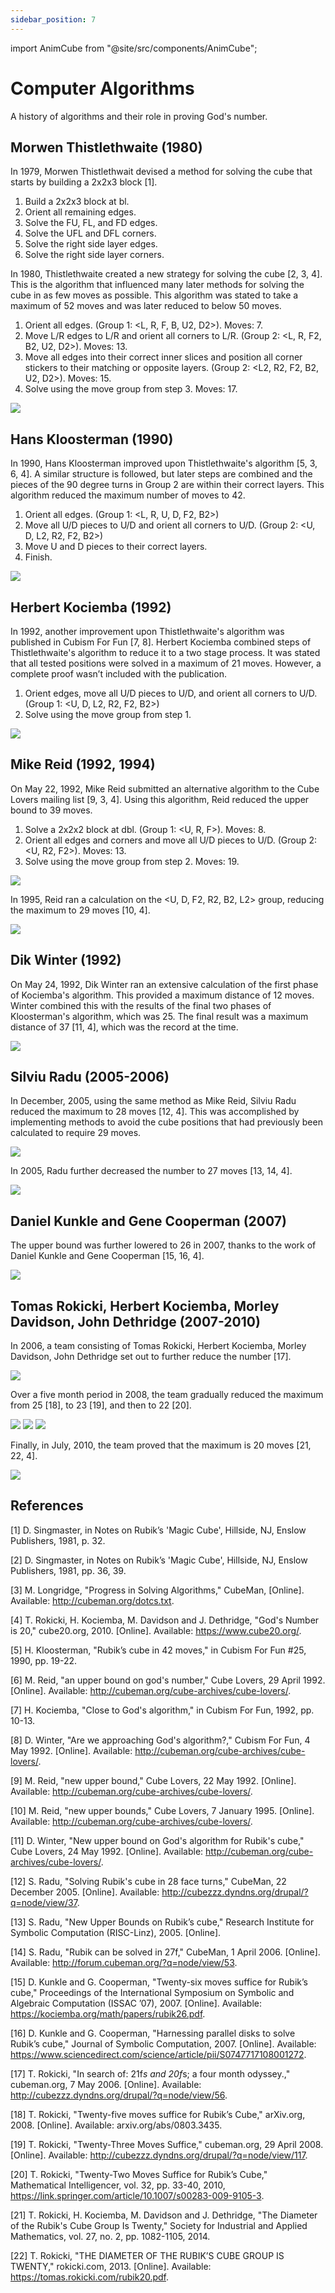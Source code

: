 ```yaml
---
sidebar_position: 7
---
```


import AnimCube from "@site/src/components/AnimCube";

# Computer Algorithms
A history of algorithms and their role in proving God's number.

<AnimCube params="config=../../ExhibitConfig.txt&facelets=ywyyywwywwwywwyyywogbrbgrbbgbgogrrgrgbboorobbgroorgoor" width="400px" height="400px" />

## Morwen Thistlethwaite (1980)

In 1979, Morwen Thistlethwait devised a method for solving the cube that starts by building a 2x2x3 block [1].

1. Build a 2x2x3 block at bl.
2. Orient all remaining edges.
3. Solve the FU, FL, and FD edges.
4. Solve the UFL and DFL corners.
5. Solve the right side layer edges.
6. Solve the right side layer corners.

In 1980, Thistlethwaite created a new strategy for solving the cube [2, 3, 4]. This is the algorithm that influenced many later methods for solving the cube in as few moves as possible. This algorithm was stated to take a maximum of 52 moves and was later reduced to below 50 moves.

1. Orient all edges. (Group 1: \<L, R, F, B, U2, D2\>). Moves: 7.
2. Move L/R edges to L/R and orient all corners to L/R. (Group 2: \<L, R, F2, B2, U2, D2\>). Moves: 13.
3. Move all edges into their correct inner slices and position all corner stickers to their matching or opposite layers. (Group 2: \<L2, R2, F2, B2, U2, D2\>). Moves: 15.
4. Solve using the move group from step 3. Moves: 17.

![](img/ComputerAlgorithms/Thistlethwaite1.png)

## Hans Kloosterman (1990)

In 1990, Hans Kloosterman improved upon Thistlethwaite's algorithm [5, 3, 6, 4]. A similar structure is followed, but later steps are combined and the pieces of the 90 degree turns in Group 2 are within their correct layers. This algorithm reduced the maximum number of moves to 42.

1. Orient all edges. (Group 1: \<L, R, U, D, F2, B2\>)
2. Move all U/D pieces to U/D and orient all corners to U/D. (Group 2: \<U, D, L2, R2, F2, B2\>)
3. Move U and D pieces to their correct layers.
4. Finish.

![](img/ComputerAlgorithms/Kloosterman.png)

## Herbert Kociemba (1992)

In 1992, another improvement upon Thistlethwaite's algorithm was published in Cubism For Fun [7, 8]. Herbert Kociemba combined steps of Thistlethwaite's algorithm to reduce it to a two stage process. It was stated that all tested positions were solved in a maximum of 21 moves. However, a complete proof wasn’t included with the publication.

1. Orient edges, move all U/D pieces to U/D, and orient all corners to U/D. (Group 1: \<U, D, L2, R2, F2, B2\>)
2. Solve using the move group from step 1.

![](img/ComputerAlgorithms/Kociemba.png)

## Mike Reid (1992, 1994)

On May 22, 1992, Mike Reid submitted an alternative algorithm to the Cube Lovers mailing list [9, 3, 4]. Using this algorithm, Reid reduced the upper bound to 39 moves.

1. Solve a 2x2x2 block at dbl. (Group 1: \<U, R, F\>). Moves: 8.
2. Orient all edges and corners and move all U/D pieces to U/D. (Group 2: \<U, R2, F2\>). Moves: 13.
3. Solve using the move group from step 2. Moves: 19.

![](img/ComputerAlgorithms/Reid1.png)

In 1995, Reid ran a calculation on the \<U, D, F2, R2, B2, L2\> group, reducing the maximum to 29 moves [10, 4].

![](img/ComputerAlgorithms/Reid2.png)

## Dik Winter (1992)

On May 24, 1992, Dik Winter ran an extensive calculation of the first phase of Kociemba's algorithm. This provided a maximum distance of 12 moves. Winter combined this with the results of the final two phases of Kloosterman's algorithm, which was 25. The final result was a maximum distance of 37 [11, 4], which was the record at the time.

![](img/ComputerAlgorithms/Winter.png)

## Silviu Radu (2005-2006)

In December, 2005, using the same method as Mike Reid, Silviu Radu reduced the maximum to 28 moves [12, 4]. This was accomplished by implementing methods to avoid the cube positions that had previously been calculated to require 29 moves.

![](img/ComputerAlgorithms/Radu1.png)

In 2005, Radu further decreased the number to 27 moves [13, 14, 4].

![](img/ComputerAlgorithms/Radu2.png)

## Daniel Kunkle and Gene Cooperman (2007)

The upper bound was further lowered to 26 in 2007, thanks to the work of Daniel Kunkle and Gene Cooperman [15, 16, 4].

![](img/ComputerAlgorithms/KunkleCooperman.png)

## Tomas Rokicki, Herbert Kociemba, Morley Davidson, John Dethridge (2007-2010)

In 2006, a team consisting of Tomas Rokicki, Herbert Kociemba, Morley Davidson, John Dethridge set out to further reduce the number [17].

![](img/ComputerAlgorithms/Team1.png)

Over a five month period in 2008, the team gradually reduced the maximum from 25 [18], to 23 [19], and then to 22 [20].

![](img/ComputerAlgorithms/Team2.png)
![](img/ComputerAlgorithms/Team3.png)
![](img/ComputerAlgorithms/Team4.png)

Finally, in July, 2010, the team proved that the maximum is 20 moves [21, 22, 4].

![](img/ComputerAlgorithms/Team5.png)

## References
[1] 	D. Singmaster, in Notes on Rubik’s 'Magic Cube', Hillside, NJ, Enslow Publishers, 1981, p. 32.

[2] 	D. Singmaster, in Notes on Rubik’s 'Magic Cube', Hillside, NJ, Enslow Publishers, 1981, pp. 36, 39.

[3] 	M. Longridge, "Progress in Solving Algorithms," CubeMan, [Online]. Available: http://cubeman.org/dotcs.txt.

[4] 	T. Rokicki, H. Kociemba, M. Davidson and J. Dethridge, "God's Number is 20," cube20.org, 2010. [Online]. Available: https://www.cube20.org/.

[5] 	H. Kloosterman, "Rubik’s cube in 42 moves," in Cubism For Fun #25, 1990, pp. 19-22.

[6] 	M. Reid, "an upper bound on god's number," Cube Lovers, 29 April 1992. [Online]. Available: http://cubeman.org/cube-archives/cube-lovers/.

[7] 	H. Kociemba, "Close to God's algorithm," in Cubism For Fun, 1992, pp. 10-13.

[8] 	D. Winter, "Are we approaching God's algorithm?," Cubism For Fun, 4 May 1992. [Online]. Available: http://cubeman.org/cube-archives/cube-lovers/.

[9] 	M. Reid, "new upper bound," Cube Lovers, 22 May 1992. [Online]. Available: http://cubeman.org/cube-archives/cube-lovers/.

[10] 	M. Reid, "new upper bounds," Cube Lovers, 7 January 1995. [Online]. Available: http://cubeman.org/cube-archives/cube-lovers/.

[11] 	D. Winter, "New upper bound on God's algorithm for Rubik's cube," Cube Lovers, 24 May 1992. [Online]. Available: http://cubeman.org/cube-archives/cube-lovers/.

[12] 	S. Radu, "Solving Rubik's cube in 28 face turns," CubeMan, 22 December 2005. [Online]. Available: http://cubezzz.dyndns.org/drupal/?q=node/view/37.

[13] 	S. Radu, "New Upper Bounds on Rubik’s cube," Research Institute for Symbolic Computation (RISC-Linz), 2005. [Online]. 

[14] 	S. Radu, "Rubik can be solved in 27f," CubeMan, 1 April 2006. [Online]. Available: http://forum.cubeman.org/?q=node/view/53.

[15] 	D. Kunkle and G. Cooperman, "Twenty-six moves suffice for Rubik’s cube," Proceedings of the International Symposium on Symbolic and Algebraic Computation (ISSAC ’07), 2007. [Online]. Available: https://kociemba.org/math/papers/rubik26.pdf.

[16] 	D. Kunkle and G. Cooperman, "Harnessing parallel disks to solve Rubik’s cube," Journal of Symbolic Computation, 2007. [Online]. Available: https://www.sciencedirect.com/science/article/pii/S0747717108001272.

[17] 	T. Rokicki, "In search of: 21f*s and 20f*s; a four month odyssey.," cubeman.org, 7 May 2006. [Online]. Available: http://cubezzz.dyndns.org/drupal/?q=node/view/56.

[18] 	T. Rokicki, "Twenty-five moves suffice for Rubik’s Cube," arXiv.org, 2008. [Online]. Available: arxiv.org/abs/0803.3435.

[19] 	T. Rokicki, "Twenty-Three Moves Suffice," cubeman.org, 29 April 2008. [Online]. Available: http://cubezzz.dyndns.org/drupal/?q=node/view/117.

[20] 	T. Rokicki, "Twenty-Two Moves Suffice for Rubik’s Cube," Mathematical Intelligencer, vol. 32, pp. 33-40, 2010, https://link.springer.com/article/10.1007/s00283-009-9105-3. 

[21] 	T. Rokicki, H. Kociemba, M. Davidson and J. Dethridge, "The Diameter of the Rubik's Cube Group Is Twenty," Society for Industrial and Applied Mathematics, vol. 27, no. 2, pp. 1082-1105, 2014. 

[22] 	T. Rokicki, "THE DIAMETER OF THE RUBIK’S CUBE GROUP IS TWENTY," rokicki.com, 2013. [Online]. Available: https://tomas.rokicki.com/rubik20.pdf.